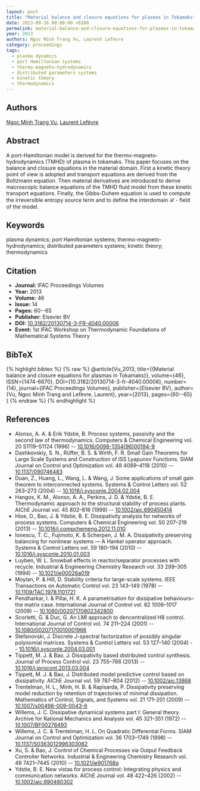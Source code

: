 ```yaml
---
layout: post
title: "Material balance and closure equations for plasmas in Tokamaks"
date: 2013-09-16 00:00:00 +0100
permalink: material-balance-and-closure-equations-for-plasmas-in-tokamaks
year: 2013
authors: Ngoc Minh Trang Vu, Laurent Lefèvre
category: proceedings
tags:
  - plasma dynamics
  - port Hamiltonian systems
  - thermo-magneto-hydrodynamics
  - distributed parameters systems
  - kinetic theory
  - thermodynamics
---
```

 
## Authors
[Ngoc Minh Trang Vu](authors/ngoc_minh_trang_vu), [Laurent Lefèvre](authors/laurent_lefevre)
 
## Abstract
A port-Hamiltonian model is derived for the thermo-magneto-hydrodynamics (TMHD) of plasma in tokamaks. This paper focuses on the balance and closure equations in the material domain. First a kinetic theory point of view is adopted and transport equations are derived from the Boltzmann equation. Then material derivatives are introduced to derive macroscopic balance equations of the TMHD fluid model from these kinetic transport equations. Finally, the Gibbs-Duhem equation is used to compute the irreversible entropy source term and to define the interdomain ℛ - field of the model.
 
## Keywords
plasma dynamics; port Hamiltonian systems; thermo-magneto-hydrodynamics; distributed parameters systems; kinetic theory; thermodynamics
 
## Citation
- **Journal:** IFAC Proceedings Volumes
- **Year:** 2013
- **Volume:** 46
- **Issue:** 14
- **Pages:** 60--65
- **Publisher:** Elsevier BV
- **DOI:** [10.3182/20130714-3-FR-4040.00006](https://doi.org/10.3182/20130714-3-FR-4040.00006)
- **Event:** 1st IFAC Workshop on Thermodynamic Foundations of Mathematical Systems Theory
 
## BibTeX
{% highlight bibtex %}
{% raw %}
@article{Vu_2013,
  title={{Material balance and closure equations for plasmas in Tokamaks}},
  volume={46},
  ISSN={1474-6670},
  DOI={10.3182/20130714-3-fr-4040.00006},
  number={14},
  journal={IFAC Proceedings Volumes},
  publisher={Elsevier BV},
  author={Vu, Ngoc Minh Trang and Lefèvre, Laurent},
  year={2013},
  pages={60--65}
}
{% endraw %}
{% endhighlight %}
 
## References
- Alonso, A. A. & Erik Ydstie, B. Process systems, passivity and the second law of thermodynamics. Computers &amp; Chemical Engineering vol. 20 S1119–S1124 (1996) -- [10.1016/0098-1354(96)00194-9](https://doi.org/10.1016/0098-1354(96)00194-9)
- Dashkovskiy, S. N., Rüffer, B. S. & Wirth, F. R. Small Gain Theorems for Large Scale Systems and Construction of ISS Lyapunov Functions. SIAM Journal on Control and Optimization vol. 48 4089–4118 (2010) -- [10.1137/090746483](https://doi.org/10.1137/090746483)
- Duan, Z., Huang, L., Wang, L. & Wang, J. Some applications of small gain theorem to interconnected systems. Systems &amp; Control Letters vol. 52 263–273 (2004) -- [10.1016/j.sysconle.2004.02.004](https://doi.org/10.1016/j.sysconle.2004.02.004)
- Hangos, K. M., Alonso, A. A., Perkins, J. D. & Ydstie, B. E. Thermodynamic approach to the structural stability of process plants. AIChE Journal vol. 45 802–816 (1999) -- [10.1002/aic.690450414](https://doi.org/10.1002/aic.690450414)
- Hioe, D., Bao, J. & Ydstie, B. E. Dissipativity analysis for networks of process systems. Computers &amp; Chemical Engineering vol. 50 207–219 (2013) -- [10.1016/j.compchemeng.2012.11.010](https://doi.org/10.1016/j.compchemeng.2012.11.010)
- Ionescu, T. C., Fujimoto, K. & Scherpen, J. M. A. Dissipativity preserving balancing for nonlinear systems — A Hankel operator approach. Systems &amp; Control Letters vol. 59 180–194 (2010) -- [10.1016/j.sysconle.2010.01.003](https://doi.org/10.1016/j.sysconle.2010.01.003)
- Luyben, W. L. Snowball effects in reactor/separator processes with recycle. Industrial &amp; Engineering Chemistry Research vol. 33 299–305 (1994) -- [10.1021/ie00026a019](https://doi.org/10.1021/ie00026a019)
- Moylan, P. & Hill, D. Stability criteria for large-scale systems. IEEE Transactions on Automatic Control vol. 23 143–149 (1978) -- [10.1109/TAC.1978.1101721](https://doi.org/10.1109/TAC.1978.1101721)
- Pendharkar, I. & Pillai, H. K. A parametrisation for dissipative behaviours–the matrix case. International Journal of Control vol. 82 1006–1017 (2009) -- [10.1080/00207170802342800](https://doi.org/10.1080/00207170802342800)
- Scorletti, G. & Duc, G. An LMI approach to dencentralized H8 control. International Journal of Control vol. 74 211–224 (2001) -- [10.1080/00207170010001966](https://doi.org/10.1080/00207170010001966)
- Stefanovski, J. Discrete J-spectral factorization of possibly singular polynomial matrices. Systems &amp; Control Letters vol. 53 127–140 (2004) -- [10.1016/j.sysconle.2004.03.001](https://doi.org/10.1016/j.sysconle.2004.03.001)
- Tippett, M. J. & Bao, J. Dissipativity based distributed control synthesis. Journal of Process Control vol. 23 755–766 (2013) -- [10.1016/j.jprocont.2013.03.004](https://doi.org/10.1016/j.jprocont.2013.03.004)
- Tippett, M. J. & Bao, J. Distributed model predictive control based on dissipativity. AIChE Journal vol. 59 787–804 (2012) -- [10.1002/aic.13868](https://doi.org/10.1002/aic.13868)
- Trentelman, H. L., Minh, H. B. & Rapisarda, P. Dissipativity preserving model reduction by retention of trajectories of minimal dissipation. Mathematics of Control, Signals, and Systems vol. 21 171–201 (2009) -- [10.1007/s00498-009-0043-6](https://doi.org/10.1007/s00498-009-0043-6)
- Willems, J. C. Dissipative dynamical systems part I: General theory. Archive for Rational Mechanics and Analysis vol. 45 321–351 (1972) -- [10.1007/BF00276493](https://doi.org/10.1007/BF00276493)
- Willems, J. C. & Trentelman, H. L. On Quadratic Differential Forms. SIAM Journal on Control and Optimization vol. 36 1703–1749 (1998) -- [10.1137/S0363012996303062](https://doi.org/10.1137/S0363012996303062)
- Xu, S. & Bao, J. Control of Chemical Processes via Output Feedback Controller Networks. Industrial &amp; Engineering Chemistry Research vol. 49 7421–7445 (2010) -- [10.1021/ie901768q](https://doi.org/10.1021/ie901768q)
- Ydstie, B. E. New vistas for process control: Integrating physics and communication networks. AIChE Journal vol. 48 422–426 (2002) -- [10.1002/aic.690480302](https://doi.org/10.1002/aic.690480302)

